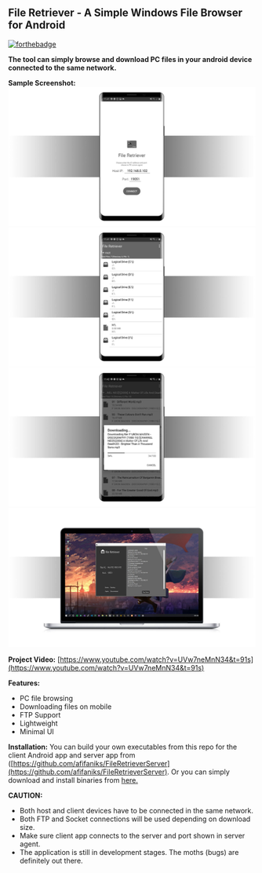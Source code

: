 ﻿
## File Retriever - A Simple Windows File Browser for Android 

[![forthebadge](https://forthebadge.com/images/badges/built-for-android.svg)](https://forthebadge.com)

**The tool can simply browse and download PC files in your android  device connected to the same network.** 

**Sample Screenshot:**
![Client 1](screenshots/ss1.jpg)
![Client 2](screenshots/ss2.jpg)
![Client 3](screenshots/ss3.jpg)
![Server](screenshots/ss5.jpg)

**Project Video:**
[https://www.youtube.com/watch?v=UVw7neMnN34&t=91s](https://www.youtube.com/watch?v=UVw7neMnN34&t=91s)

**Features:**
-   PC file browsing
-   Downloading files on mobile
-   FTP Support
-   Lightweight
-   Minimal UI

**Installation:**
You can build your own executables from this repo for the client Android app and server app from ([https://github.com/afifaniks/FileRetrieverServer](https://github.com/afifaniks/FileRetrieverServer).
Or you can simply download and install binaries from [here.](https://github.com/afifaniks/FileRetriever/releases)

**CAUTION:**
-   Both host and client devices have to be connected in the same network.
-   Both FTP and Socket connections will be used depending on download size.
-   Make sure client app connects to the server and port shown in server agent.
- The application is still in development stages. The moths (bugs) are definitely out there.


